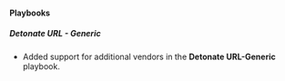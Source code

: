 #### Playbooks

##### Detonate URL - Generic

- Added support for additional vendors in the **Detonate URL-Generic** playbook.
